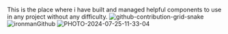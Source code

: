 This is the place where i have built and managed helpful components to use in any project without any difficulty.
![github-contribution-grid-snake](https://github.com/user-attachments/assets/3861acc6-e1a9-4949-b6a8-98e7d25e8b8d)
![ironmanGithub](https://github.com/user-attachments/assets/03bf55d2-ec1d-4340-b66d-e4ecd7bb00e2)
![PHOTO-2024-07-25-11-33-04](https://github.com/user-attachments/assets/dc473169-32ab-4192-b519-62ac89dcc19a)

